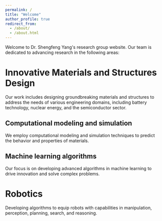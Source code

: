 ```yaml
---
permalink: /
title: "Welcome"
author_profile: true
redirect_from: 
  - /about/
  - /about.html
---
```


Welcome to Dr. Shengfeng Yang's research group website. Our team is dedicated to advancing research in the following areas:

Innovative Materials and Structures Design
======
Our work includes designing groundbreaking materials and structures to address the needs of various engineering domains, including battery technology, nuclear energy, and the semiconductor sector.

Computational modeling and simulation
------
We employ computational modeling and simulation techniques to predict the behavior and properties of materials.

Machine learning algorithms
------
Our focus is on developing advanced algorithms in machine learning to drive innovation and solve complex problems.

Robotics 
======
Developing algorithms to equip robots with capabilities in manipulation, perception, planning, search, and reasoning.
